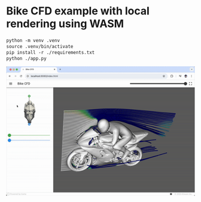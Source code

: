 # Bike CFD example with local rendering using WASM

```
python -m venv .venv
source .venv/bin/activate
pip install -r ./requirements.txt
python ./app.py
```

[![](./cfd-bike.gif)](https://raw.githubusercontent.com/Kitware/trame/refs/heads/master/docs/vitepress/assets/videos/cfd-bike-480.m4v)
